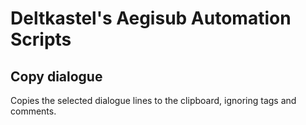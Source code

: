 # Deltkastel's Aegisub Automation Scripts
## Copy dialogue
Copies the selected dialogue lines to the clipboard, ignoring tags and comments.
